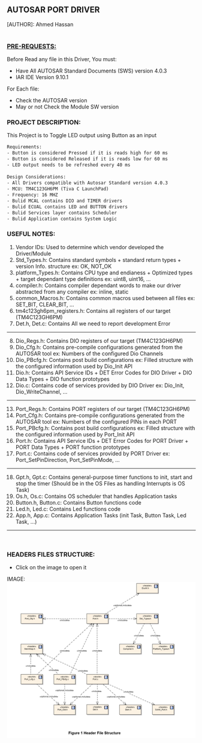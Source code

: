 ## AUTOSAR PORT DRIVER                                     
 
  [AUTHOR]: Ahmed Hassan
<br>
<br>
### <u>PRE-REQUESTS:</u>                                       

Before Read any file in this Driver, You must:
- Have All AUTOSAR Standard Documents (SWS) version 4.0.3
- IAR IDE Version 9.10.1

For Each file:
- Check the AUTOSAR version
- May or not Check the Module SW version 


 ### PROJECT DESCRIPTION:                                     

 
This Project is to Toggle LED output using Button as an input
                  
    Requirements:
    - Button is considered Pressed if it is reads high for 60 ms
    - Button is considered Released if it is reads low for 60 ms
    - LED output needs to be refreshed every 40 ms
				 
    Design Considerations:
    - All Drivers compatible with Autosar Standard version 4.0.3
    - MCU: TM4C123GH6PM (Tiva C LaunchPad)
    - Frequency: 16 MHZ
    - Bulid MCAL contains DIO and TIMER drivers
    - Bulid ECUAL contains LED and BUTTON drivers
    - Bulid Services layer contains Scheduler
    - Bulid Application contains System Logic


 ### USEFUL NOTES:                                       

1. Vendor IDs: Used to determine which vendor developed the Driver/Module
2. Std_Types.h: Contains standard symbols + standard return types + version Info. structure
                ex: OK, NOT_OK			
4. platform_Types.h: Contains CPU type and endianess + Optimized types + target dependant 
		     type definitions   ex: uint8, uint16, ...							 
4. compiler.h: Contains compiler dependant words to make our driver abstracted from any compiler
	       ex: inline, static			   
5. common_Macros.h: Contains common macros used between all files  ex: SET_BIT, CLEAR_BIT, ...
6. tm4c123gh6pm_registers.h: Contains all registers of our target (TM4C123GH6PM)
7. Det.h, Det.c: Contains All we need to report development Error 

---------------------------------------------------------------------------------------------

8. Dio_Regs.h: Contains DIO registers of our target (TM4C123GH6PM)
9. Dio_Cfg.h: Contains pre-compile configurations generated from the AUTOSAR tool 
	      ex: Numbers of the configured Dio Channels		  
10. Dio_PBcfg.h: Contains post build configurations 
	         ex: Filled structure with the configured information used by Dio_Init API				
11. Dio.h: Contains API Service IDs + DET Error Codes for DIO Driver + DIO Data Types +
	   DIO function prototypes		   
12. Dio.c: Contains code of services provided by DIO Driver
	   ex: Dio_Init, Dio_WriteChannel, ...

---------------------------------------------------------------------------------------------

13. Port_Regs.h: Contains PORT registers of our target (TM4C123GH6PM)	
14. Port_Cfg.h: Contains pre-compile configurations generated from the AUTOSAR tool
	        ex: Numbers of the configured PINs in each PORT			  
15. Port_PBcfg.h: Contains post build configurations 
		  ex: Filled structure with the configured information used by Port_Init API		
16. Port.h: Contains API Service IDs + DET Error Codes for PORT Driver + PORT Data Types +
	    PORT function prototypes	   
17. Port.c: Contains code of services provided by PORT Driver
            ex: Port_SetPinDirection, Port_SetPinMode, ...
		   
---------------------------------------------------------------------------------------------	

18. Gpt.h, Gpt.c: Contains general-purpose timer functions to init, start and stop the timer
		  (Should be in the OS Files as handling Interrupts is OS Task)
19. Os.h, Os.c: Contains OS scheduler that handles Application tasks
20. Button.h, Button.c: Contains Button functions code
21. Led.h, Led.c: Contains Led functions code
22. App.h, App.c: Contains Application Tasks (init Task, Button Task, Led Task, ...)

---------------------------------------------------------------------------------------------	

<br>

 ### HEADERS FILES STRUCTURE:                                 

- Click on the image to open it

IMAGE: 
![alt text][logo]

[logo]: https://github.com/AhmedHassan95/AUTOSAR/blob/main/PORT%20Driver/Header%20Files.png "Headers Files Structure"
		
